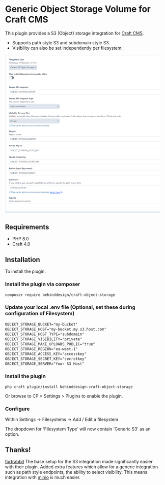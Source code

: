 # Generic Object Storage Volume for Craft CMS

This plugin provides a S3 (Object) storage integration for [Craft CMS](https://craftcms.com/).

- Supports path style S3 and subdomain style S3.
- Visibility can also be set independently per filesystem.

![image showing adding new s3 filesystem](img/filesystem.png "Adding a new S3 filesystem")

## Requirements
- PHP 8.0
- Craft 4.0

## Installation
To install the plugin.


### Install the plugin via composer
```
composer require behinddesign/craft-object-storage
```

### Update your local .env file (Optional, set these during configuration of Filesystem)
```
OBJECT_STORAGE_BUCKET="my-bucket"
OBJECT_STORAGE_HOST="my-bucket.my.s3.host.com"
OBJECT_STORAGE_HOST_TYPE="subdomain"
OBJECT_STORAGE_VISIBILITY="private"
OBJECT_STORAGE_MAKE_UPLOADS_PUBLIC="true"
OBJECT_STORAGE_REGION="eu-west-1"
OBJECT_STORAGE_ACCESS_KEY="accesskey"
OBJECT_STORAGE_SECRET_KEY="secretkey"
OBJECT_STORAGE_SERVER="Your S3 Host"
```

### Install the plugin
```
php craft plugin/install behinddesign-craft-object-storage
```

Or browse to  CP > Settings > Plugins to enable the plugin.

### Configure
Within Settings -> Filesystems -> Add / Edit a filesystem

The dropdown for 'Filesystem Type' will now contain 'Generic S3' as an option.

## Thanks!
[fortrabbit](https://github.com/fortrabbit/craft-object-storage) The base setup for the S3 integration made significantly
easier with their plugin. Added extra features which allow for a generic integration such as path style endpoints, the ability
to select visibility. This means integration with [minio](https://min.io) is much easier.
